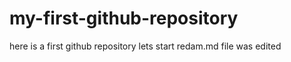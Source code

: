 # my-first-github-repository
here is a first github repository lets start 
redam.md file was edited
